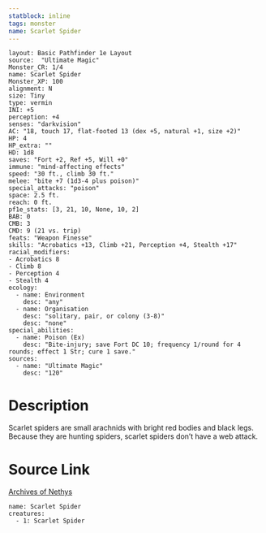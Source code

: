 ```yaml
---
statblock: inline
tags: monster
name: Scarlet Spider
---
```

```statblock
layout: Basic Pathfinder 1e Layout
source:  "Ultimate Magic"
Monster_CR: 1/4
name: Scarlet Spider
Monster_XP: 100
alignment: N
size: Tiny
type: vermin
INI: +5
perception: +4
senses: "darkvision"
AC: "18, touch 17, flat-footed 13 (dex +5, natural +1, size +2)"
HP: 4
HP_extra: ""
HD: 1d8
saves: "Fort +2, Ref +5, Will +0"
immune: "mind-affecting effects"
speed: "30 ft., climb 30 ft."
melee: "bite +7 (1d3-4 plus poison)"
special_attacks: "poison"
space: 2.5 ft.
reach: 0 ft.
pf1e_stats: [3, 21, 10, None, 10, 2]
BAB: 0
CMB: 3
CMD: 9 (21 vs. trip)
feats: "Weapon Finesse"
skills: "Acrobatics +13, Climb +21, Perception +4, Stealth +17"
racial_modifiers:
- Acrobatics 8
- Climb 8
- Perception 4
- Stealth 4
ecology:
  - name: Environment
    desc: "any"
  - name: Organisation
    desc: "solitary, pair, or colony (3-8)"
    desc: "none"
special_abilities:
  - name: Poison (Ex)
    desc: "Bite-injury; save Fort DC 10; frequency 1/round for 4 rounds; effect 1 Str; cure 1 save."
sources:
  - name: "Ultimate Magic"
    desc: "120"
```
# Description
Scarlet spiders are small arachnids with bright red bodies and black legs. Because they are hunting spiders, scarlet spiders don’t have a web attack.
# Source Link
[Archives of Nethys](https://aonprd.com/MonsterDisplay.aspx?ItemName=Scarlet%20Spider)
```encounter-table
name: Scarlet Spider
creatures:
  - 1: Scarlet Spider
```
